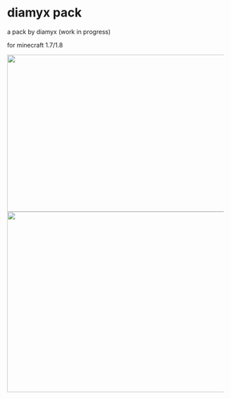 # diamyx pack

a pack by diamyx (work in progress)

for minecraft 1.7/1.8 

<p align="center">
  <img src="https://i.imgur.com/tCE7Ezf.png" width="1919" height="365" title="Screenshots">
  <a href="https://github.com/Diamyx/diamyx-pack/releases">
    <img src="https://i.imgur.com/Pd19Xpx.png" width="1919" height="420" title="Downloads">
  </a>
</p>


